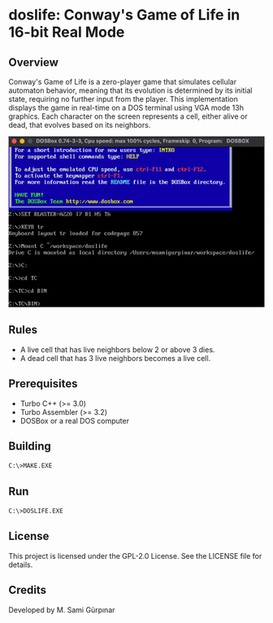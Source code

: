 # doslife: Conway's Game of Life in 16-bit Real Mode 
## Overview
Conway's Game of Life is a zero-player game that simulates cellular automaton behavior, meaning that its evolution is determined by its initial state, requiring no further input from the player. This implementation displays the game in real-time on a DOS terminal using VGA mode 13h graphics. Each character on the screen represents a cell, either alive or dead, that evolves based on its neighbors.

<img src="ASSETS/doslife.gif" alt="image" width="700" height="auto">

## Rules
+ A live cell that has live neighbors below 2 or above 3 dies.
+ A dead cell that has 3 live neighbors becomes a live cell.

## Prerequisites
+ Turbo C++ (>= 3.0)
+ Turbo Assembler (>= 3.2)
+ DOSBox or a real DOS computer

## Building
```bash
C:\>MAKE.EXE
```
## Run
```bash
C:\>DOSLIFE.EXE
```
## License
This project is licensed under the GPL-2.0 License. See the LICENSE file for details.

## Credits
Developed by M. Sami Gürpınar
